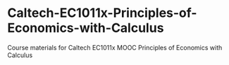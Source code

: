 # Caltech-EC1011x-Principles-of-Economics-with-Calculus
Course materials for Caltech EC1011x MOOC Principles of Economics with Calculus
